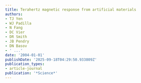 ```yaml
---
title: Terahertz magnetic response from artificial materials
authors:
- TJ Yen
- WJ Padilla
- N Fang
- DC Vier
- DR Smith
- JB Pendry
- DN Basov
- ' ...'
date: '2004-01-01'
publishDate: '2025-09-18T04:29:50.933809Z'
publication_types:
- article-journal
publication: '*Science*'
---
```

